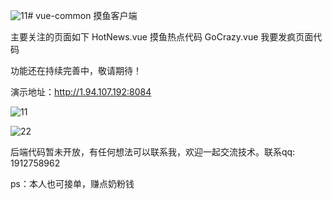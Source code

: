 ![11](https://github.com/user-attachments/assets/222ca06d-3b71-4c9f-a619-5481b2d7f515)# vue-common
摸鱼客户端

主要关注的页面如下
HotNews.vue  摸鱼热点代码
GoCrazy.vue  我要发疯页面代码

功能还在持续完善中，敬请期待！

演示地址：http://1.94.107.192:8084


![11](https://github.com/user-attachments/assets/b6534016-dead-4090-a591-82aa20172760)

![22](https://github.com/user-attachments/assets/cd8d9092-3104-49f8-9b3d-6ebf8869ec2c)

后端代码暂未开放，有任何想法可以联系我，欢迎一起交流技术。联系qq: 1912758962

ps：本人也可接单，赚点奶粉钱
